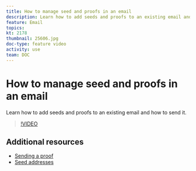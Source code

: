 ```yaml
---
title: How to manage seed and proofs in an email
description: Learn how to add seeds and proofs to an existing email and how to send it.
feature: Email
topics:
kt: 2178
thumbnail: 25606.jpg
doc-type: feature video
activity: use
team: DOC
---
```


# How to manage seed and proofs in an email

Learn how to add seeds and proofs to an existing email and how to send it.

>[!VIDEO](https://video.tv.adobe.com/v/25606?quality=12)

## Additional resources

- [Sending a proof](https://docs.adobe.com/content/help/en/campaign-classic/using/transactional-messaging/message-templates/sending-a-proof.html)
- [Seed addresses](https://docs.adobe.com/content/help/en/campaign-classic/using/configuring-campaign-classic/use-a-custom-recipient-table/seed-addresses.html)